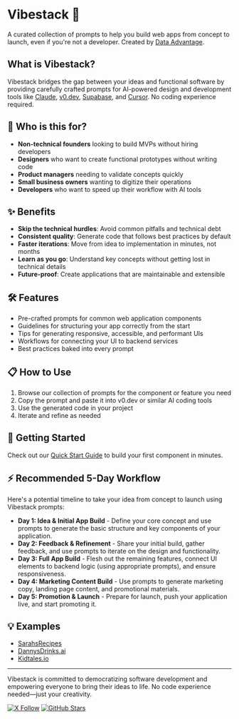 # Vibestack 🚀

A curated collection of prompts to help you build web apps from concept to launch, even if you're not a developer. Created by [Data Advantage](https://www.buildadataadvantage.com).

## What is Vibestack?

Vibestack bridges the gap between your ideas and functional software by providing carefully crafted prompts for AI-powered design and development tools like [Claude](https://claude.ai), [v0.dev](https://www.v0.dev), [Supabase](https://www.supabase.com), and [Cursor](https://www.cursor.com). No coding experience required.

## 🎯 Who is this for?

- **Non-technical founders** looking to build MVPs without hiring developers
- **Designers** who want to create functional prototypes without writing code
- **Product managers** needing to validate concepts quickly
- **Small business owners** wanting to digitize their operations
- **Developers** who want to speed up their workflow with AI tools

## ✨ Benefits

- **Skip the technical hurdles**: Avoid common pitfalls and technical debt
- **Consistent quality**: Generate code that follows best practices by default
- **Faster iterations**: Move from idea to implementation in minutes, not months
- **Learn as you go**: Understand key concepts without getting lost in technical details
- **Future-proof**: Create applications that are maintainable and extensible

## 🛠️ Features

- Pre-crafted prompts for common web application components
- Guidelines for structuring your app correctly from the start
- Tips for generating responsive, accessible, and performant UIs
- Workflows for connecting your UI to backend services
- Best practices baked into every prompt

## 📋 How to Use

1. Browse our collection of prompts for the component or feature you need
2. Copy the prompt and paste it into v0.dev or similar AI coding tools
3. Use the generated code in your project
4. Iterate and refine as needed

## 🚀 Getting Started

Check out our [Quick Start Guide](./docs/quick-start.md) to build your first component in minutes.

## ⚡ Recommended 5-Day Workflow

Here's a potential timeline to take your idea from concept to launch using Vibestack prompts:

- **Day 1: Idea & Initial App Build** - Define your core concept and use prompts to generate the basic structure and key components of your application.
- **Day 2: Feedback & Refinement** - Share your initial build, gather feedback, and use prompts to iterate on the design and functionality.
- **Day 3: Full App Build** - Flesh out the remaining features, connect UI elements to backend logic (using appropriate prompts), and ensure responsiveness.
- **Day 4: Marketing Content Build** - Use prompts to generate marketing copy, landing page content, and promotional materials.
- **Day 5: Promotion & Launch** - Prepare for launch, push your application live, and start promoting it.

## 💡 Examples

- [SarahsRecipes](https://www.sarahsrecipes.ai)
- [DannysDrinks.ai](https://www.dannysdrinks.ai)
- [Kidtales.io](https://www.kidtales.io)

---

Vibestack is committed to democratizing software development and empowering everyone to bring their ideas to life. No code experience needed—just your creativity.

[![X Follow](https://img.shields.io/twitter/follow/DataAdvantageAI?style=social)](https://x.com/dataadvantageai)
[![GitHub Stars](https://img.shields.io/github/stars/vibestack/vibestack?style=social)](https://github.com/Data-Advantage/vibestack)
